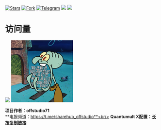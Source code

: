 [![Stars](https://img.shields.io/github/stars/offstudio71/offstudio71)](https://github.com/offstudio71/offstudio71/stargazers)
[![Fork](https://img.shields.io/github/forks/offstudio71/offstudio71)](https://github.com/doffstudio71/offstudio71/network/members)
[![Telegram](https://img.shields.io/badge/Telegram-Channel-33A8E3)](https://t.me/sharehub_offstudio)
[![](https://img.shields.io/github/last-commit/offstudio71/offstudio71)](https://github.com/offstudio71)
[![](https://img.shields.io/github/followers/offstudio71?label=follow&style=social)](https://github.com/offstudio71)


# 访问量

![](https://profile-counter.glitch.me/offstudio71_QuantumultX/count.svg)
![图片描述](https://github.com/offstudio71/QuantumultX/blob/main/icon/tx.jpg)

**项目作者：offstudio71**<br/>
**电报频道：https://t.me/sharehub_offstudio**<br/>
**Quantumult X配置：[长按复制链接](https://ghproxy.com/https://raw.githubusercontent.com/offstudio71/QuantumultX/main/Quantumult_X.conf)**<br/>
